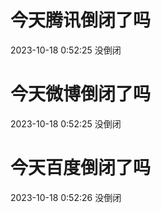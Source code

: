 # 今天腾讯倒闭了吗

2023-10-18 0:52:25 没倒闭

# 今天微博倒闭了吗

2023-10-18 0:52:25 没倒闭

# 今天百度倒闭了吗

2023-10-18 0:52:26 没倒闭


